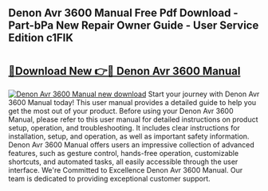 ## Denon Avr 3600 Manual Free Pdf Download - Part-bPa New Repair Owner Guide - User Service Edition c1FIK

# <h2><a href="http://bc36006.oget.top/?id=Denon+Avr+3600+Manual">🔗Download New 👉🔴 Denon Avr 3600 Manual</a></h2>

[![Denon Avr 3600 Manual new download](https://i.imgur.com/5g1atiW.png)](http://bc36006.oget.top/?id=Denon+Avr+3600+Manual)
Start your journey with Denon Avr 3600 Manual today! This user manual provides a detailed guide to help you get the most out of your product. Before using your Denon Avr 3600 Manual, please refer to this user manual for detailed instructions on product setup, operation, and troubleshooting. It includes clear instructions for installation, setup, and operation, as well as important safety information. Denon Avr 3600 Manual offers users an impressive collection of advanced features, such as gesture control, hands-free operation, customizable shortcuts, and automated tasks, all easily accessible through the user interface. We're Committed to Excellence Denon Avr 3600 Manual. Our team is dedicated to providing exceptional customer support.
